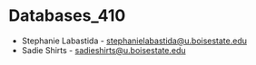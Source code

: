# Databases_410
* Stephanie Labastida - stephanielabastida@u.boisestate.edu
* Sadie Shirts - sadieshirts@u.boisestate.edu
